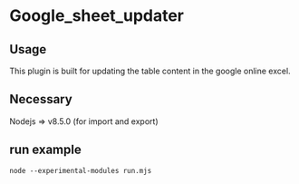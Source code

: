 # Google_sheet_updater

## Usage
This plugin is built for updating the table content in the google online excel.

## Necessary

Nodejs => v8.5.0 (for import and export)

## run example

`node --experimental-modules run.mjs`
